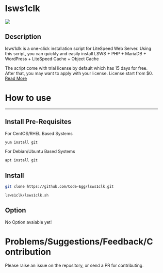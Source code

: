 # lsws1clk
[<img src="https://img.shields.io/badge/Made%20with-BASH-orange.svg">](https://en.wikipedia.org/wiki/Bash_(Unix_shell)) 

Description
--------

lsws1clk is a one-click installation script for LiteSpeed Web Server. Using this script,
you can quickly and easily install LSWS + PHP + MariaDB + WordPress + LiteSpeed Cache + Object Cache

The script come with trial license by default which has 15 days for free. After that, you may want to apply with your license. 
License start from $0. [Read More](https://www.litespeedtech.com/products/litespeed-web-server/lsws-pricing)

# How to use
---------

## Install Pre-Requisites
For CentOS/RHEL Based Systems
```bash
yum install git
```

For Debian/Ubuntu Based Systems
```bash
apt install git
```

## Install
``` bash
git clone https://github.com/Code-Egg/lsws1clk.git
```
``` bash
lsws1clk/lsws1clk.sh
```

## Option
No Option avaiable yet!

# Problems/Suggestions/Feedback/Contribution
Please raise an issue on the repository, or send a PR for contributing.

